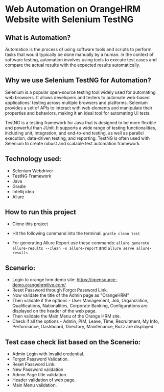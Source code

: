 # Web Automation on OrangeHRM Website with Selenium TestNG

## What is Automation?

Automation is the process of using software tools and scripts to perform tasks that would typically be done manually by a human. In the context of software testing, automation involves using tools to execute test cases and compare the actual results with the expected results automatically.

## Why we use Selenium TestNG for Automation?

Selenium is a popular open-source testing tool widely used for automating web browsers. It allows developers and testers to automate web-based applications' testing across multiple browsers and platforms. Selenium provides a set of APIs to interact with web elements and manipulate their properties and behaviors, making it an ideal tool for automating UI tests.

TestNG is a testing framework for Java that is designed to be more flexible and powerful than JUnit. It supports a wide range of testing functionalities, including unit, integration, and end-to-end testing, as well as parallel execution, data-driven testing, and reporting. TestNG is often used with Selenium to create robust and scalable test automation framework.

## Technology used:
- Selenium Webdriver
- TestNG Framework
- Java
- Gradle
- Intellij idea
- Allure

## How to run this project

- Clone this project
- Hit the following command into the terminal:
 ```gradle clean test```
 
- For generating Allure Report use these commands:
```allure generate allure-results --clean -o allure-report``` and
```allure serve allure-results```

## Scenerio:

- Login to orange hrm demo site: https://opensource-demo.orangehrmlive.com/
- Reset Password through Forgot Password Link.
- Now validate the title of the Admin page as "OrangeHRM"
- Then validate if the options - User Management, Job, Organization, Qualifications, Nationalities, Corporate Banking, Configurations are displayed on the header of the web page.
- Then validate the Main Menu of the Orange HRM site.
- Check if all the options - Admin, PIM, Leave, Time, Recruitment, My Info, Performance, Dashboard, Directory, Maintenance, Buzz are displayed.



## Test case check list based on the Scenerio:

- Admin Login with Invalid credential. 
- Forgot Password Validation.
- Reset Password Link.
- New Password validation
- Admin Page title validation.
- Header validation of web page.
- Main Menu validation.







